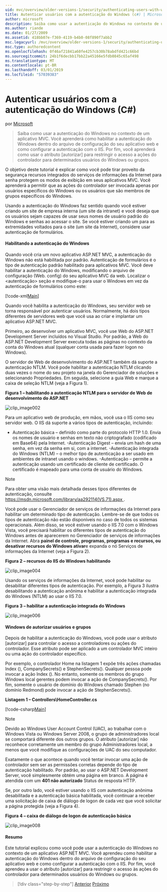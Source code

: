 ```yaml
---
uid: mvc/overview/older-versions-1/security/authenticating-users-with-windows-authentication-cs
title: Autenticar usuários com a autenticação do Windows (c#) | Microsoft Docs
author: microsoft
description: Saiba como usar a autenticação do Windows no contexto de um aplicativo MVC. Você aprenderá a habilitar a autenticação do Windows dentro do co do seu aplicativo web...
ms.author: riande
ms.date: 01/27/2009
ms.assetid: 418bb07e-f369-4119-b4b0-08f890f7abb2
msc.legacyurl: /mvc/overview/older-versions-1/security/authenticating-users-with-windows-authentication-cs
msc.type: authoredcontent
ms.openlocfilehash: 0f46af21841a60fe4257cb30b78abdfd421c66bd
ms.sourcegitcommit: 24b1f6decbb17bb22a45166e5fdb0845c65af498
ms.translationtype: MT
ms.contentlocale: pt-BR
ms.lasthandoff: 03/01/2019
ms.locfileid: "57039383"
---
```

<a name="authenticating-users-with-windows-authentication-c"></a>Autenticar usuários com a autenticação do Windows (C#)
====================
por [Microsoft](https://github.com/microsoft)

> Saiba como usar a autenticação do Windows no contexto de um aplicativo MVC. Você aprenderá como habilitar a autenticação do Windows dentro do arquivo de configuração do seu aplicativo web e como configurar a autenticação com o IIS. Por fim, você aprenderá como usar o atributo [autorizar] para restringir o acesso a ações do controlador para determinados usuários do Windows ou grupos.


O objetivo deste tutorial é explicar como você pode tirar proveito da segurança recursos integrados do serviços de informações da Internet para senha protegem os modos de exibição em seus aplicativos MVC. Você aprenderá a permitir que as ações do controlador ser invocada apenas por usuários específicos do Windows ou os usuários que são membros de grupos específicos do Windows.

Usando a autenticação do Windows faz sentido quando você estiver criando um site de empresa interna (um site da intranet) e você deseja que os usuários sejam capazes de usar seus nomes de usuário padrão do Windows e senhas ao acessar o site. Se você estiver criando um para as extremidades voltados para o site (um site da Internet), considere usar autenticação de formulários.

#### <a name="enabling-windows-authentication"></a>Habilitando a autenticação do Windows

Quando você cria um novo aplicativo ASP.NET MVC, a autenticação do Windows não está habilitada por padrão. Autenticação de formulários é o tipo de autenticação padrão habilitado para aplicativos MVC. Você deve habilitar a autenticação do Windows, modificando o arquivo de configuração (Web. config) do seu aplicativo MVC da web. Localizar o &lt;autenticação&gt; seção e modifique-o para usar o Windows em vez da autenticação de formulários como este:

[!code-xml[Main](authenticating-users-with-windows-authentication-cs/samples/sample1.xml)]

Quando você habilita a autenticação do Windows, seu servidor web se torna responsável por autenticar usuários. Normalmente, há dois tipos diferentes de servidores web que você usa ao criar e implantar um aplicativo ASP.NET MVC.

Primeiro, ao desenvolver um aplicativo MVC, você use Web do ASP.NET Development Server incluídos no Visual Studio. Por padrão, a Web do ASP.NET Development Server executa todas as páginas no contexto da conta do Windows atual (qualquer conta usada para fazer logon no Windows).

O servidor de Web de desenvolvimento do ASP.NET também dá suporte a autenticação NTLM. Você pode habilitar a autenticação NTLM clicando duas vezes o nome do seu projeto na janela do Gerenciador de soluções e selecionando Propriedades. Em seguida, selecione a guia Web e marque a caixa de seleção NTLM (veja a Figura 1).

**Figura 1 – habilitando a autenticação NTLM para o servidor de Web de desenvolvimento do ASP.NET**

![clip_image002](authenticating-users-with-windows-authentication-cs/_static/image1.jpg)

Para um aplicativo web de produção, em mãos, você usa o IIS como seu servidor web. O IIS dá suporte a vários tipos de autenticação, incluindo:

- Autenticação básica – definido como parte do protocolo HTTP 1.0. Envia os nomes de usuário e senhas em texto não criptografado (codificado em Base64) pela Internet. -Autenticação Digest – envia um hash de uma senha, em vez da senha em si, com a internet. -Autenticação integrada do Windows (NTLM) – o melhor tipo de autenticação a ser usado em ambientes de intranet usando o windows. -Autenticação – permite a autenticação usando um certificado de cliente de certificado. O certificado é mapeado para uma conta de usuário do Windows.

> [!NOTE] 
> 
> Para obter uma visão mais detalhada desses tipos diferentes de autenticação, consulte [ https://msdn.microsoft.com/library/aa292114(VS.71).aspx ](https://msdn.microsoft.com/library/aa292114(VS.71).aspx).


Você pode usar o Gerenciador de serviços de informações da Internet para habilitar um determinado tipo de autenticação. Lembre-se de que todos os tipos de autenticação não estão disponíveis no caso de todos os sistemas operacionais. Além disso, se você estiver usando o IIS 7.0 com o Windows Vista, você precisará habilitar os diferentes tipos de autenticação do Windows antes de aparecerem no Gerenciador de serviços de informações da Internet. Abra **painel de controle, programas, programas e recursos, ou desativar recursos do Windows ativar**e expanda o nó Serviços de informações da Internet (veja a Figura 2).

**Figura 2 – recursos do IIS do Windows habilitando**

![clip_image004](authenticating-users-with-windows-authentication-cs/_static/image2.jpg)

Usando os serviços de informações da Internet, você pode habilitar ou desabilitar diferentes tipos de autenticação. Por exemplo, a Figura 3 ilustra desabilitando a autenticação anônima e habilitar a autenticação integrada do Windows (NTLM) ao usar o IIS 7.0.

**Figura 3 – habilitar a autenticação integrada do Windows**

![clip_image006](authenticating-users-with-windows-authentication-cs/_static/image3.jpg)

#### <a name="authorizing-windows-users-and-groups"></a>Windows de autorizar usuários e grupos

Depois de habilitar a autenticação do Windows, você pode usar o atributo [autorizar] para controlar o acesso a controladores ou ações do controlador. Esse atributo pode ser aplicado a um controlador MVC inteiro ou uma ação do controlador específico.

Por exemplo, o controlador Home na listagem 1 expõe três ações chamadas Index (), CompanySecrets() e StephenSecrets(). Qualquer pessoa pode invocar a ação Index (). No entanto, somente os membros do grupo Windows local gerentes podem invocar a ação de CompanySecrets(). Por fim, somente o usuário de domínio do Windows chamado Stephen (no domínio Redmond) pode invocar a ação de StephenSecrets().

**Listagem 1 – Controllers\HomeController.cs**

[!code-csharp[Main](authenticating-users-with-windows-authentication-cs/samples/sample2.cs)]

> [!NOTE] 
> 
> Devido ao Windows User Account Control (UAC), ao trabalhar com o Windows Vista ou Windows Server 2008, o grupo de administradores local se comportará diferente dos outros grupos. O atributo [autorizar] não reconhece corretamente um membro do grupo Administradores local, a menos que você modifique as configurações de UAC do seu computador.


Exatamente o que acontece quando você tentar invocar uma ação de controlador sem ser as permissões corretas depende do tipo de autenticação habilitado. Por padrão, ao usar o ASP.NET Development Server, você simplesmente obtém uma página em branco. A página é atendida com um **401 não autorizado** Status de resposta HTTP.

Se, por outro lado, você estiver usando o IIS com autenticação anônima desabilitada e a autenticação básica habilitada, você continuar a receber uma solicitação de caixa de diálogo de logon de cada vez que você solicitar a página protegida (veja a Figura 4).

**Figura 4 – caixa de diálogo de logon de autenticação básica**

![clip_image008](authenticating-users-with-windows-authentication-cs/_static/image4.jpg)

#### <a name="summary"></a>Resumo

Este tutorial explicou como você pode usar a autenticação do Windows no contexto de um aplicativo ASP.NET MVC. Você aprendeu como habilitar a autenticação do Windows dentro do arquivo de configuração do seu aplicativo web e como configurar a autenticação com o IIS. Por fim, você aprendeu a usar o atributo [autorizar] para restringir o acesso às ações do controlador para determinados usuários do Windows ou grupos.

> [!div class="step-by-step"]
> [Anterior](authenticating-users-with-forms-authentication-cs.md)
> [Próximo](preventing-javascript-injection-attacks-cs.md)

